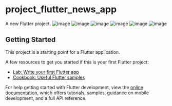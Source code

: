 # project_flutter_news_app

A new Flutter project.
![image](https://user-images.githubusercontent.com/110228652/205564427-626817f6-0c88-439e-9662-6d252fb2c3d3.png)
![image](https://user-images.githubusercontent.com/110228652/205564465-980d23b9-7e6b-4c63-8ca1-8c0f0f1ea250.png)
![image](https://user-images.githubusercontent.com/110228652/205564451-55e43b8e-4fe6-424b-ad3a-3d7d402b987c.png)
![image](https://user-images.githubusercontent.com/110228652/205564468-3bc15b73-5da4-4d74-bf79-b15c9d2ff1d7.png)
![image](https://user-images.githubusercontent.com/110228652/205564484-de48b95d-78c9-45f3-a1dc-d42bb082ccf5.png)
![image](https://user-images.githubusercontent.com/110228652/205564482-ed0cdcef-17f9-43af-90b6-85cd6e7123c8.png)

## Getting Started

This project is a starting point for a Flutter application.

A few resources to get you started if this is your first Flutter project:

- [Lab: Write your first Flutter app](https://docs.flutter.dev/get-started/codelab)
- [Cookbook: Useful Flutter samples](https://docs.flutter.dev/cookbook)

For help getting started with Flutter development, view the
[online documentation](https://docs.flutter.dev/), which offers tutorials,
samples, guidance on mobile development, and a full API reference.
